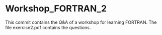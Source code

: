 # Workshop_FORTRAN_2

This commit contains the Q&A of a workshop for learning FORTRAN. The file exercise2.pdf contains the questions.
